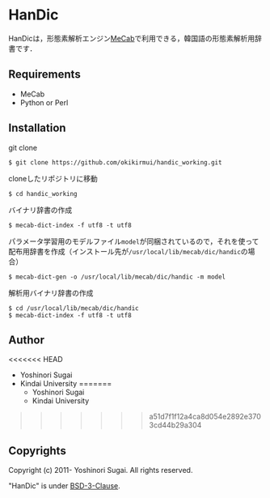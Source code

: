 # HanDic

HanDicは，形態素解析エンジン[MeCab](https://taku910.github.io/mecab/)で利用できる，韓国語の形態素解析用辞書です．

## Requirements

  - MeCab
  - Python or Perl

## Installation

git clone

```console
$ git clone https://github.com/okikirmui/handic_working.git
```

cloneしたリポジトリに移動

```console
$ cd handic_working
```

バイナリ辞書の作成

```console
$ mecab-dict-index -f utf8 -t utf8
```

パラメータ学習用のモデルファイル`model`が同梱されているので，それを使って配布用辞書を作成（インストール先が`/usr/local/lib/mecab/dic/handic`の場合）

```console
$ mecab-dict-gen -o /usr/local/lib/mecab/dic/handic -m model
```

解析用バイナリ辞書の作成

```console
$ cd /usr/local/lib/mecab/dic/handic
$ mecab-dict-index -f utf8 -t utf8
```

## Author

<<<<<<< HEAD
  - Yoshinori Sugai
  - Kindai University
=======
    * Yoshinori Sugai
    * Kindai University
>>>>>>> a51d7f1f12a4ca8d054e2892e3703cd44b29a304

## Copyrights

Copyright (c) 2011- Yoshinori Sugai. All rights reserved.

"HanDic" is under [BSD-3-Clause](https://opensource.org/licenses/BSD-3-Clause).
